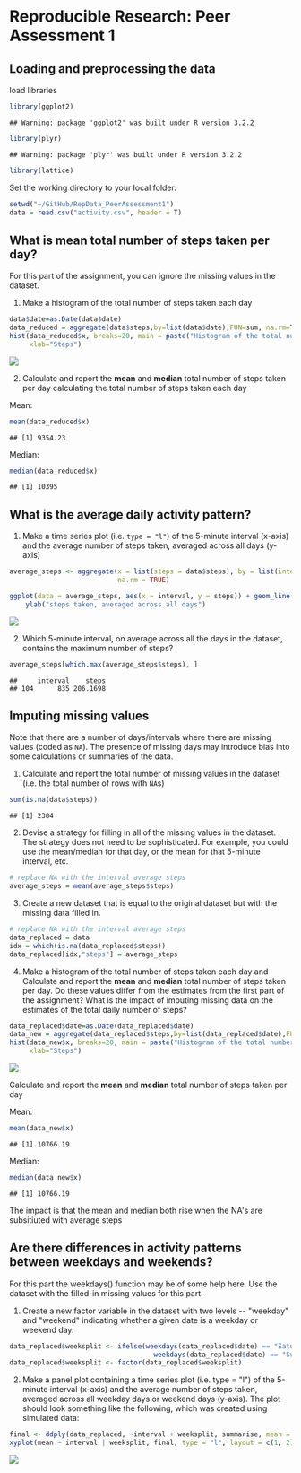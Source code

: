 # Reproducible Research: Peer Assessment 1

## Loading and preprocessing the data

load libraries


```r
library(ggplot2)
```

```
## Warning: package 'ggplot2' was built under R version 3.2.2
```

```r
library(plyr)
```

```
## Warning: package 'plyr' was built under R version 3.2.2
```

```r
library(lattice)
```

Set the working directory to your local folder.


```r
setwd("~/GitHub/RepData_PeerAssessment1")
data = read.csv("activity.csv", header = T)
```

## What is mean total number of steps taken per day?

For this part of the assignment, you can ignore the missing values in
the dataset.

1. Make a histogram of the total number of steps taken each day


```r
data$date=as.Date(data$date)
data_reduced = aggregate(data$steps,by=list(data$date),FUN=sum, na.rm=TRUE)
hist(data_reduced$x, breaks=20, main = paste("Histogram of the total number of steps taken each day"), 
     xlab="Steps")
```

![](PA1_template_files/figure-html/unnamed-chunk-3-1.png) 

2. Calculate and report the **mean** and **median** total number of steps taken per day
calculating the total number of steps taken each day

Mean:

```r
mean(data_reduced$x)
```

```
## [1] 9354.23
```

Median:

```r
median(data_reduced$x)
```

```
## [1] 10395
```

## What is the average daily activity pattern?

1. Make a time series plot (i.e. `type = "l"`) of the 5-minute interval (x-axis) and the average number of steps taken, averaged across all days (y-axis)


```r
average_steps <- aggregate(x = list(steps = data$steps), by = list(interval = data$interval), FUN = mean, 
                           na.rm = TRUE)

ggplot(data = average_steps, aes(x = interval, y = steps)) + geom_line() + xlab("5-minute interval") + 
    ylab("steps taken, averaged across all days")
```

![](PA1_template_files/figure-html/unnamed-chunk-6-1.png) 

2. Which 5-minute interval, on average across all the days in the dataset, contains the maximum number of steps?


```r
average_steps[which.max(average_steps$steps), ]
```

```
##     interval    steps
## 104      835 206.1698
```


## Imputing missing values

Note that there are a number of days/intervals where there are missing
values (coded as `NA`). The presence of missing days may introduce
bias into some calculations or summaries of the data.

1. Calculate and report the total number of missing values in the dataset (i.e. the total number of rows with `NA`s)


```r
sum(is.na(data$steps))
```

```
## [1] 2304
```

2. Devise a strategy for filling in all of the missing values in the dataset. The strategy does not need to be sophisticated. For example, you could use the mean/median for that day, or the mean for that 5-minute interval, etc.


```r
# replace NA with the interval average steps
average_steps = mean(average_steps$steps)
```

3. Create a new dataset that is equal to the original dataset but with the missing data filled in.


```r
# replace NA with the interval average steps
data_replaced = data
idx = which(is.na(data_replaced$steps))
data_replaced[idx,"steps"] = average_steps
```

4. Make a histogram of the total number of steps taken each day and Calculate and report the **mean** and **median** total number of steps taken per day. Do these values differ from the estimates from the first part of the assignment? What is the impact of imputing missing data on the estimates of the total daily number of steps?


```r
data_replaced$date=as.Date(data_replaced$date)
data_new = aggregate(data_replaced$steps,by=list(data_replaced$date),FUN=sum)
hist(data_new$x, breaks=20, main = paste("Histogram of the total number of steps taken each day"),
     xlab="Steps")
```

![](PA1_template_files/figure-html/unnamed-chunk-11-1.png) 

Calculate and report the **mean** and **median** total number of steps taken per day

Mean:

```r
mean(data_new$x)
```

```
## [1] 10766.19
```

Median:

```r
median(data_new$x)
```

```
## [1] 10766.19
```

The impact is that the mean and median both rise when the NA's are subsitiuted with average steps 


## Are there differences in activity patterns between weekdays and weekends?

For this part the weekdays() function may be of some help here. Use the dataset with the filled-in missing values for this part.

1. Create a new factor variable in the dataset with two levels -- "weekday" and "weekend" indicating whether a given date is a weekday or weekend day.


```r
data_replaced$weeksplit <- ifelse(weekdays(data_replaced$date) == "Saturday" | 
                                    weekdays(data_replaced$date) == "Sunday", "Weekend", "Weekday")
data_replaced$weeksplit <- factor(data_replaced$weeksplit)
```

2. Make a panel plot containing a time series plot (i.e. type = "l") of the 5-minute interval (x-axis) and the average number of steps taken, averaged across all weekday days or weekend days (y-axis). The plot should look something like the following, which was created using simulated data:


```r
final <- ddply(data_replaced, ~interval + weeksplit, summarise, mean = mean(steps))
xyplot(mean ~ interval | weeksplit, final, type = "l", layout = c(1, 2), xlab = "Interval", ylab = "Steps")
```

![](PA1_template_files/figure-html/unnamed-chunk-15-1.png) 
